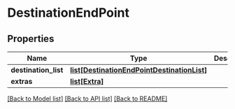 # DestinationEndPoint

## Properties
Name | Type | Description | Notes
------------ | ------------- | ------------- | -------------
**destination_list** | [**list[DestinationEndPointDestinationList]**](DestinationEndPointDestinationList.md) |  | [optional] 
**extras** | [**list[Extra]**](Extra.md) |  | [optional] 

[[Back to Model list]](../README.md#documentation-for-models) [[Back to API list]](../README.md#documentation-for-api-endpoints) [[Back to README]](../README.md)

